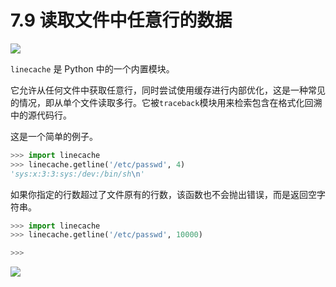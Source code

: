 # 7.9 读取文件中任意行的数据

![](http://image.iswbm.com/20200804124133.png)

`linecache` 是 Python 中的一个内置模块。

它允许从任何文件中获取任意行，同时尝试使用缓存进行内部优化，这是一种常见的情况，即从单个文件读取多行。它被`traceback`模块用来检索包含在格式化回溯中的源代码行。

这是一个简单的例子。

```python
>>> import linecache
>>> linecache.getline('/etc/passwd', 4)
'sys:x:3:3:sys:/dev:/bin/sh\n'
```

如果你指定的行数超过了文件原有的行数，该函数也不会抛出错误，而是返回空字符串。

```python
>>> import linecache
>>> linecache.getline('/etc/passwd', 10000)

>>>
```

![](http://image.iswbm.com/20200607174235.png)
